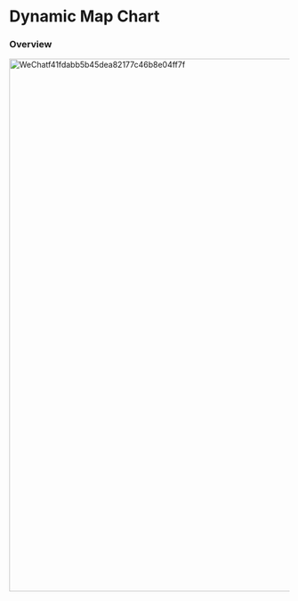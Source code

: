 # Dynamic Map Chart


### Overview

<img width="956" alt="WeChatf41fdabb5b45dea82177c46b8e04ff7f" src="https://user-images.githubusercontent.com/56880104/144182273-9eb6d118-a4eb-49e7-a90c-b134c1d3b580.png">
